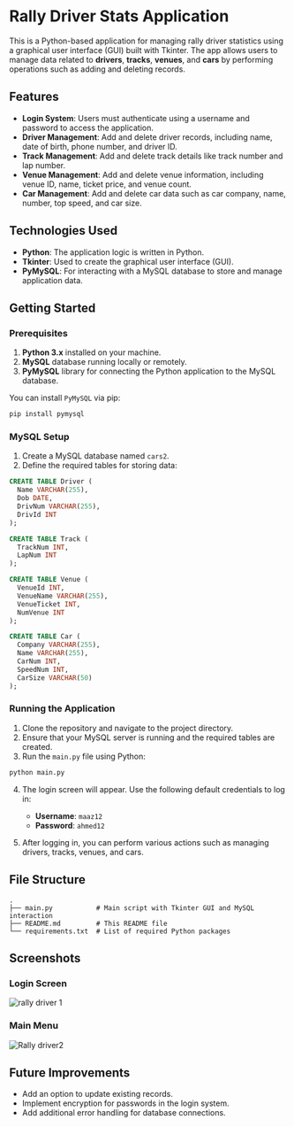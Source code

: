 # Rally Driver Stats Application

This is a Python-based application for managing rally driver statistics using a graphical user interface (GUI) built with Tkinter. The app allows users to manage data related to **drivers**, **tracks**, **venues**, and **cars** by performing operations such as adding and deleting records. 

## Features

- **Login System**: Users must authenticate using a username and password to access the application.
- **Driver Management**: Add and delete driver records, including name, date of birth, phone number, and driver ID.
- **Track Management**: Add and delete track details like track number and lap number.
- **Venue Management**: Add and delete venue information, including venue ID, name, ticket price, and venue count.
- **Car Management**: Add and delete car data such as car company, name, number, top speed, and car size.
  
## Technologies Used

- **Python**: The application logic is written in Python.
- **Tkinter**: Used to create the graphical user interface (GUI).
- **PyMySQL**: For interacting with a MySQL database to store and manage application data.

## Getting Started

### Prerequisites

1. **Python 3.x** installed on your machine.
2. **MySQL** database running locally or remotely.
3. **PyMySQL** library for connecting the Python application to the MySQL database.

You can install `PyMySQL` via pip:

```bash
pip install pymysql
```

### MySQL Setup

1. Create a MySQL database named `cars2`.
2. Define the required tables for storing data:

```sql
CREATE TABLE Driver (
  Name VARCHAR(255),
  Dob DATE,
  DrivNum VARCHAR(255),
  DrivId INT
);

CREATE TABLE Track (
  TrackNum INT,
  LapNum INT
);

CREATE TABLE Venue (
  VenueId INT,
  VenueName VARCHAR(255),
  VenueTicket INT,
  NumVenue INT
);

CREATE TABLE Car (
  Company VARCHAR(255),
  Name VARCHAR(255),
  CarNum INT,
  SpeedNum INT,
  CarSize VARCHAR(50)
);
```

### Running the Application

1. Clone the repository and navigate to the project directory.
2. Ensure that your MySQL server is running and the required tables are created.
3. Run the `main.py` file using Python:

```bash
python main.py
```

4. The login screen will appear. Use the following default credentials to log in:

    - **Username**: `maaz12`
    - **Password**: `ahmed12`

5. After logging in, you can perform various actions such as managing drivers, tracks, venues, and cars.

## File Structure

```plaintext
.
├── main.py           # Main script with Tkinter GUI and MySQL interaction
├── README.md         # This README file
└── requirements.txt  # List of required Python packages
```

## Screenshots

### Login Screen
![rally driver 1](https://github.com/user-attachments/assets/62cfa27d-8165-402d-bdf0-bcac0c2f8299)

### Main Menu
![Rally driver2](https://github.com/user-attachments/assets/6df8d241-2287-4699-a86a-428e1741264d)

## Future Improvements

- Add an option to update existing records.
- Implement encryption for passwords in the login system.
- Add additional error handling for database connections.

